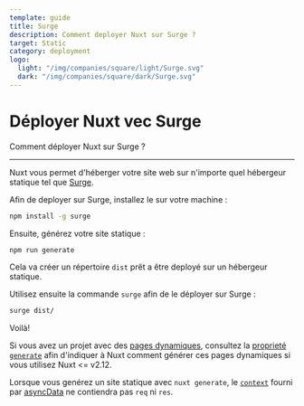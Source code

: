 ```yaml
---
template: guide
title: Surge
description: Comment deployer Nuxt sur Surge ?
target: Static
category: deployment
logo:
  light: "/img/companies/square/light/Surge.svg"
  dark: "/img/companies/square/dark/Surge.svg"
---
```

# Déployer Nuxt vec Surge

Comment déployer Nuxt sur Surge ?

---


Nuxt vous permet d'héberger votre site web sur n'importe quel hébergeur statique tel que [Surge](https://surge.sh/).

Afin de deployer sur Surge, installez le sur votre machine :

```bash
npm install -g surge
```

Ensuite, générez votre site statique :

```bash
npm run generate
```

Cela va créer un répertoire `dist` prêt a être deployé sur un hébergeur statique.

Utilisez ensuite la commande `surge` afin de le déployer sur Surge :

```bash
surge dist/
```

Voilà!

Si vous avez un projet avec des [pages dynamiques](/docs/directory-structure/pages/#dynamic-pages), consultez la [proprieté `generate`](/docs/configuration-glossary/configuration-generate) afin d'indiquer à Nuxt comment générer ces pages dynamiques si vous utilisez Nuxt <= v2.12.

<div class="Alert">

Lorsque vous genérez un site statique avec `nuxt generate`, le [`context`](/docs/internals-glossary/context) fourni par [asyncData](/docs/features/data-fetching) ne contiendra pas `req` ni `res`.

</div>

